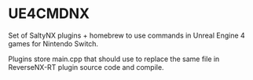 # UE4CMDNX

Set of SaltyNX plugins + homebrew to use commands in Unreal Engine 4 games for Nintendo Switch.

Plugins store main.cpp that should use to replace the same file in ReverseNX-RT plugin source code and compile.
